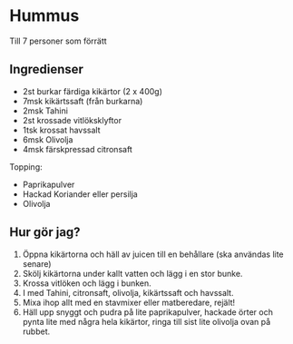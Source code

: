# Hummus

Till 7 personer som förrätt

## Ingredienser

- 2st burkar färdiga kikärtor (2 x 400g)
- 7msk kikärtssaft (från burkarna)
- 2msk Tahini
- 2st krossade vitlöksklyftor
- 1tsk krossat havssalt
- 6msk Olivolja
- 4msk färskpressad citronsaft

Topping:
-  Paprikapulver
-  Hackad Koriander eller persilja
-  Olivolja

## Hur gör jag?

1. Öppna kikärtorna och häll av juicen till en behållare (ska användas lite senare)
2. Skölj kikärtorna under kallt vatten och lägg i en stor bunke.
3. Krossa vitlöken och lägg i bunken.
4. I med Tahini, citronsaft, olivolja, kikärtssaft och havssalt.
5. Mixa ihop allt med en stavmixer eller matberedare, rejält!
6. Häll upp snyggt och pudra på lite paprikapulver, hackade örter och pynta lite med några hela kikärtor, ringa till sist lite olivolja ovan på rubbet.
